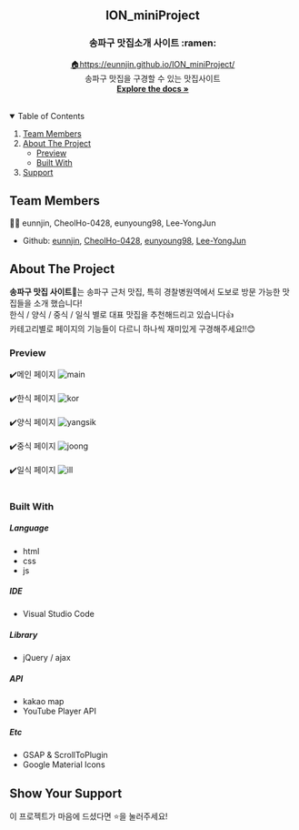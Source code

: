
<!-- PROJECT LOGO -->
<br />
<p align="center">

  <h2 align="center">ION_miniProject</h2>
  <h3 align="center">송파구 맛집소개 사이트 :ramen:</h3> 

  <p align="center">
    <a href="https://eunnjin.github.io/ION_miniProject/">🏠https://eunnjin.github.io/ION_miniProject/</a>
    <br />
    송파구 맛집을 구경할 수 있는 맛집사이트
    <br />
    <a href="https://github.com/eunnjin/ION_miniProject">
        <strong>Explore the docs »</strong>
    </a>
    <br />
    <br />
  </p>
</p>

<!-- TABLE OF CONTENTS -->
<details open="open">
  <summary>Table of Contents</summary>
  <ol>
    <li>
        <a href="#team-members">Team Members</a>
    </li>
    <li>
      <a href="#about-the-project">About The Project</a>
      <ul>
        <li><a href="#preview">Preview</a></li>
        <li><a href="#Built-With">Built With</a></li>
      </ul>
    </li>
    <li><a href="#show-your-support">Support</a></li>
  </ol>
</details>

<!-- ABOUT THE Team -->

## Team Members

👩‍💻 eunnjin, CheolHo-0428, eunyoung98, Lee-YongJun

-   Github: [eunnjin](https://github.com/eunnjin), [CheolHo-0428](https://github.com/CheolHo-0428), [eunyoung98](https://github.com/eunyoung98), [Lee-YongJun](https://github.com/Lee-YongJun)

<!-- ABOUT THE PROJECT -->

## About The Project

<strong>송파구 맛집 사이트:bento:</strong>는 송파구 근처 맛집, 특히 경찰병원역에서 도보로 방문 가능한 맛집들을 소개 했습니다! <br>
한식 / 양식 / 중식 / 일식 별로 대표 맛집을 추천해드리고 있습니다:thumbsup: <br>
카테고리별로 페이지의 기능들이 다르니 하나씩 재미있게 구경해주세요!!:blush:


### Preview

:heavy_check_mark:메인 페이지
![main](https://user-images.githubusercontent.com/71173591/134480156-3a137af5-89e7-4e4a-ad6c-e531d4c22eef.png) <br><br>
:heavy_check_mark:한식 페이지
![kor](https://user-images.githubusercontent.com/71173591/134603003-7d699e26-1f95-4a17-a614-c5d101050124.jpg)<br><br>
:heavy_check_mark:양식 페이지
![yangsik](https://user-images.githubusercontent.com/71173591/134602679-06eac3ee-a6f2-4d26-82f6-afe782ca17f9.jpg)<br><br>
:heavy_check_mark:중식 페이지
![joong](https://user-images.githubusercontent.com/71173591/134606737-ab944561-eeae-464a-95a5-ea25e3ea09cf.jpg)<br><br>
:heavy_check_mark:일식 페이지
![ill](https://user-images.githubusercontent.com/71173591/134606924-2fc3f04b-0a16-4a68-8103-d28480e121f6.jpg)<br><br>

<!-- Built With -->
### Built With


##### Language

-   html
-   css
-   js

##### IDE

-   Visual Studio Code


##### Library

-   jQuery / ajax

##### API

-   kakao map
-   YouTube Player API

##### Etc

-   GSAP & ScrollToPlugin
-   Google Material Icons

<!-- Support -->

## Show Your Support

이 프로젝트가 마음에 드셨다면 ⭐️을 눌러주세요!
